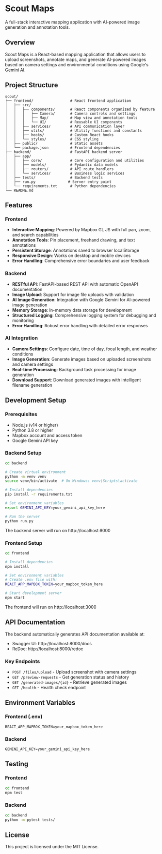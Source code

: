 # Scout Maps

A full-stack interactive mapping application with AI-powered image generation and annotation tools.

## Overview

Scout Maps is a React-based mapping application that allows users to upload screenshots, annotate maps, and generate AI-powered images based on camera settings and environmental conditions using Google's Gemini AI.

## Project Structure

```
scout/
├── frontend/                 # React frontend application
│   ├── src/
│   │   ├── components/       # React components organized by feature
│   │   │   ├── Camera/       # Camera controls and settings
│   │   │   ├── Map/          # Map view and annotation tools
│   │   │   └── UI/           # Reusable UI components
│   │   ├── services/         # API communication layer
│   │   ├── utils/            # Utility functions and constants
│   │   ├── hooks/            # Custom React hooks
│   │   └── styles/           # CSS styling
│   ├── public/               # Static assets
│   └── package.json          # Frontend dependencies
├── backend/                  # FastAPI backend server
│   ├── app/
│   │   ├── core/             # Core configuration and utilities
│   │   ├── models/           # Pydantic data models
│   │   ├── routers/          # API route handlers
│   │   └── services/         # Business logic services
│   ├── tests/                # Backend tests
│   ├── run.py               # Server entry point
│   └── requirements.txt      # Python dependencies
└── README.md
```

## Features

### Frontend

- **Interactive Mapping**: Powered by Mapbox GL JS with full pan, zoom, and search capabilities
- **Annotation Tools**: Pin placement, freehand drawing, and text annotations
- **Persistent Storage**: Annotations saved to browser localStorage
- **Responsive Design**: Works on desktop and mobile devices
- **Error Handling**: Comprehensive error boundaries and user feedback

### Backend

- **RESTful API**: FastAPI-based REST API with automatic OpenAPI documentation
- **Image Upload**: Support for image file uploads with validation
- **AI Image Generation**: Integration with Google Gemini for AI-powered image generation
- **Memory Storage**: In-memory data storage for development
- **Structured Logging**: Comprehensive logging system for debugging and monitoring
- **Error Handling**: Robust error handling with detailed error responses

### AI Integration

- **Camera Settings**: Configure date, time of day, focal length, and weather conditions
- **Image Generation**: Generate images based on uploaded screenshots and camera settings
- **Real-time Processing**: Background task processing for image generation
- **Download Support**: Download generated images with intelligent filename generation

## Development Setup

### Prerequisites

- Node.js (v14 or higher)
- Python 3.8 or higher
- Mapbox account and access token
- Google Gemini API key

### Backend Setup

```bash
cd backend

# Create virtual environment
python -m venv venv
source venv/bin/activate  # On Windows: venv\Scripts\activate

# Install dependencies
pip install -r requirements.txt

# Set environment variables
export GEMINI_API_KEY=your_gemini_api_key_here

# Run the server
python run.py
```

The backend server will run on http://localhost:8000

### Frontend Setup

```bash
cd frontend

# Install dependencies
npm install

# Set environment variables
# Create .env file with:
REACT_APP_MAPBOX_TOKEN=your_mapbox_token_here

# Start development server
npm start
```

The frontend will run on http://localhost:3000

## API Documentation

The backend automatically generates API documentation available at:

- Swagger UI: http://localhost:8000/docs
- ReDoc: http://localhost:8000/redoc

### Key Endpoints

- `POST /files/upload` - Upload screenshot with camera settings
- `GET /preview-requests` - Get generation status and history
- `GET /generated-images/{id}` - Retrieve generated images
- `GET /health` - Health check endpoint

## Environment Variables

### Frontend (.env)

```
REACT_APP_MAPBOX_TOKEN=your_mapbox_token_here
```

### Backend

```
GEMINI_API_KEY=your_gemini_api_key_here
```

## Testing

### Frontend

```bash
cd frontend
npm test
```

### Backend

```bash
cd backend
python -m pytest tests/
```

## License

This project is licensed under the MIT License.
